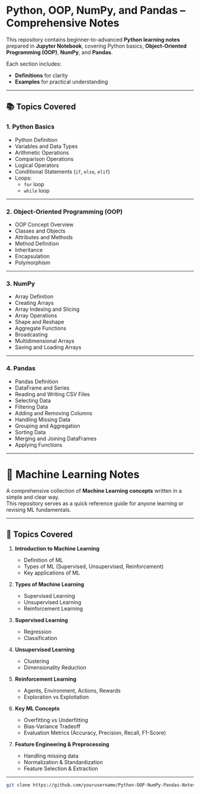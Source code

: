 # **Python, OOP, NumPy, and Pandas – Comprehensive Notes**

This repository contains beginner-to-advanced **Python learning notes** prepared in **Jupyter Notebook**, covering Python basics, **Object-Oriented Programming (OOP)**, **NumPy**, and **Pandas**.

Each section includes:  
- **Definitions** for clarity  
- **Examples** for practical understanding  

---

## 📚 **Topics Covered**

### 1. Python Basics  
- Python Definition  
- Variables and Data Types  
- Arithmetic Operations  
- Comparison Operations  
- Logical Operators  
- Conditional Statements (`if`, `else`, `elif`)  
- Loops:  
  - `for` loop  
  - `while` loop  

---

### 2. Object-Oriented Programming (OOP)  
- OOP Concept Overview  
- Classes and Objects  
- Attributes and Methods  
- Method Definition  
- Inheritance  
- Encapsulation  
- Polymorphism  

---

### 3. NumPy  
- Array Definition  
- Creating Arrays  
- Array Indexing and Slicing  
- Array Operations  
- Shape and Reshape  
- Aggregate Functions  
- Broadcasting  
- Multidimensional Arrays  
- Saving and Loading Arrays  

---

### 4. Pandas  
- Pandas Definition  
- DataFrame and Series  
- Reading and Writing CSV Files  
- Selecting Data  
- Filtering Data  
- Adding and Removing Columns  
- Handling Missing Data  
- Grouping and Aggregation  
- Sorting Data  
- Merging and Joining DataFrames  
- Applying Functions  

---

# 📘 Machine Learning Notes  

A comprehensive collection of **Machine Learning concepts** written in a simple and clear way.  
This repository serves as a quick reference guide for anyone learning or revising ML fundamentals.  

---

## 📂 Topics Covered  

1. **Introduction to Machine Learning**  
   - Definition of ML  
   - Types of ML (Supervised, Unsupervised, Reinforcement)  
   - Key applications of ML  

2. **Types of Machine Learning**  
   - Supervised Learning  
   - Unsupervised Learning  
   - Reinforcement Learning  

3. **Supervised Learning**  
   - Regression  
   - Classification  

4. **Unsupervised Learning**  
   - Clustering  
   - Dimensionality Reduction  

5. **Reinforcement Learning**  
   - Agents, Environment, Actions, Rewards  
   - Exploration vs Exploitation  

6. **Key ML Concepts**  
   - Overfitting vs Underfitting  
   - Bias-Variance Tradeoff  
   - Evaluation Metrics (Accuracy, Precision, Recall, F1-Score)  

7. **Feature Engineering & Preprocessing**  
   - Handling missing data  
   - Normalization & Standardization  
   - Feature Selection & Extraction  

---


   ```bash
   git clone https://github.com/yourusername/Python-OOP-NumPy-Pandas-Notes.git
